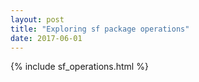 ```yaml
---
layout: post
title: "Exploring sf package operations"
date: 2017-06-01
---
```

{% include sf_operations.html %}
